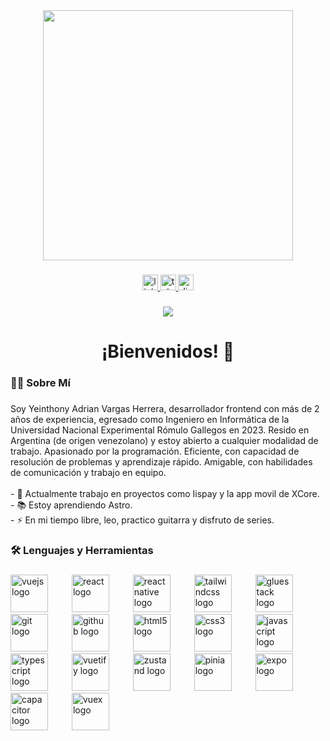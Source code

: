 <div align="center">
  <img height="400" src="https://media4.giphy.com/media/v1.Y2lkPTc5MGI3NjExZjloMTc4aXQ4ZmQ3ZDB0ZGl0NXRkZWVrb2N5MzI5YW1obDZhMGVibyZlcD12MV9pbnRlcm5hbF9naWZfYnlfaWQmY3Q9Zw/qgQUggAC3Pfv687qPC/giphy.gif"  />
</div>

###

<div align="center">
  <a href="https://www.linkedin.com/in/yeinthony-vargas-700987221/" target="_blank">
    <img src="https://img.shields.io/static/v1?message=LinkedIn&logo=linkedin&label=&color=0077B5&logoColor=white&labelColor=&style=for-the-badge" height="25" alt="linkedin logo"  />
  </a>
  <a href="https://t.me/Yeinthony" target="_blank">
    <img src="https://img.shields.io/static/v1?message=Telegram&logo=telegram&label=&color=2CA5E0&logoColor=white&labelColor=&style=for-the-badge" height="25" alt="telegram logo"  />
  </a>
  <a href="https://discordapp.com/users/796375277211090945" target="_blank">
    <img src="https://img.shields.io/static/v1?message=Discord&logo=discord&label=&color=7289DA&logoColor=white&labelColor=&style=for-the-badge" height="25" alt="discord logo"  />
  </a>
</div>

###

<div align="center">
  <img src="https://visitor-badge.laobi.icu/badge?page_id=Yeinthony.Yeinthony&"  />
</div>

###

<h1 align="center">¡Bienvenidos! 👋</h1>

###

<h3 align="left">👩‍💻  Sobre Mí</h3>

###

<p align="left">Soy Yeinthony Adrian Vargas Herrera, desarrollador frontend con más de 2 años de experiencia, egresado como Ingeniero en Informática de la Universidad Nacional Experimental Rómulo Gallegos en 2023. Resido en Argentina (de origen venezolano) y estoy abierto a cualquier modalidad de trabajo. Apasionado por la programación. Eficiente, con capacidad de resolución de problemas y aprendizaje rápido. Amigable, con habilidades de comunicación y trabajo en equipo.<br><br>- 🔭 Actualmente trabajo en proyectos como Iispay y la app movil de XCore.<br>- 📚 Estoy aprendiendo Astro.<br>- ⚡ En mi tiempo libre, leo, practico guitarra y disfruto de series.</p>

###

<h3 align="left">🛠 Lenguajes y Herramientas</h3>

###

<div align="left">
<img src="https://cdn.jsdelivr.net/gh/devicons/devicon/icons/vuejs/vuejs-original.svg" height="60" alt="vuejs logo"  />
  <img width="30" />
  <img src="https://cdn.jsdelivr.net/gh/devicons/devicon/icons/react/react-original.svg" height="60" alt="react logo"  />
  <img width="30" />
  <img src="https://cdn.worldvectorlogo.com/logos/react-native-1.svg" height="60" alt="reactnative logo"  />
  <img width="30" />
  <img src="https://cdn.worldvectorlogo.com/logos/tailwind-css-2.svg" height="60" alt="tailwindcss logo"  />
  <img width="30" />
  <img src="https://avatars.githubusercontent.com/u/120183344?s=48&v=4" height="60" alt="gluestack logo"  />
  <img width="30" />
  <img src="https://cdn.jsdelivr.net/gh/devicons/devicon/icons/git/git-original.svg" height="60" alt="git logo"  />
  <img width="30" />
  <img src="https://cdn.jsdelivr.net/gh/devicons/devicon/icons/github/github-original.svg" height="60" alt="github logo"  />
  <img width="30" />
  <img src="https://cdn.jsdelivr.net/gh/devicons/devicon/icons/html5/html5-original.svg" height="60" alt="html5 logo"  />
  <img width="30" />
  <img src="https://cdn.jsdelivr.net/gh/devicons/devicon/icons/css3/css3-original.svg" height="60" alt="css3 logo"  />
  <img width="30" />
  <img src="https://cdn.jsdelivr.net/gh/devicons/devicon/icons/javascript/javascript-original.svg" height="60" alt="javascript logo"  />
  <img width="30" />
  <img src="https://cdn.jsdelivr.net/gh/devicons/devicon/icons/typescript/typescript-original.svg" height="60" alt="typescript logo"  />
  <img width="30" />
  <img src="https://cdn.jsdelivr.net/gh/devicons/devicon/icons/vuetify/vuetify-original.svg" height="60" alt="vuetify logo"  />
  <img width="30" />
  <img src="https://user-images.githubusercontent.com/958486/218346783-72be5ae3-b953-4dd7-b239-788a882fdad6.svg" height="60" alt="zustand logo"  />
  <img width="30" />
  <img src="https://cdn.worldvectorlogo.com/logos/pinia-1.svg" height="60" alt="pinia logo"  />
  <img width="30" />
  <img src="https://www.svgrepo.com/show/353722/expo.svg" height="60" alt="expo logo"  />
  <img width="30" />
  <img src="https://cdn.worldvectorlogo.com/logos/capacitor-js.svg" height="60" alt="capacitor logo"  />
  <img width="30" />
  <img src="https://cdn.worldvectorlogo.com/logos/vuex-1.svg" height="60" alt="vuex logo"  />
</div>

###

